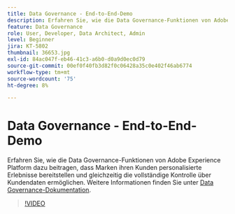 ```yaml
---
title: Data Governance - End-to-End-Demo
description: Erfahren Sie, wie die Data Governance-Funktionen von Adobe Experience Platform dazu beitragen, dass Marken ihren Kunden personalisierte Erlebnisse bereitstellen und gleichzeitig die vollständige Kontrolle über Kundendaten ermöglichen.
feature: Data Governance
role: User, Developer, Data Architect, Admin
level: Beginner
jira: KT-5802
thumbnail: 36653.jpg
exl-id: 84ac047f-eb46-41c3-a6b0-d0a9d0ec0d79
source-git-commit: 00ef0f40fb3d82f0c06428a35c0e402f46ab6774
workflow-type: tm+mt
source-wordcount: '75'
ht-degree: 8%

---
```


# Data Governance - End-to-End-Demo

Erfahren Sie, wie die Data Governance-Funktionen von Adobe Experience Platform dazu beitragen, dass Marken ihren Kunden personalisierte Erlebnisse bereitstellen und gleichzeitig die vollständige Kontrolle über Kundendaten ermöglichen. Weitere Informationen finden Sie unter [Data Governance-Dokumentation](https://experienceleague.adobe.com/docs/experience-platform/data-governance/home.html?lang=de).

>[!VIDEO](https://video.tv.adobe.com/v/36653?learn=on)
